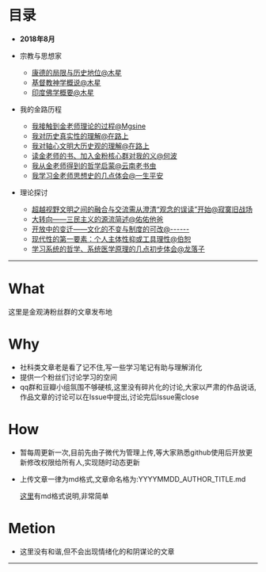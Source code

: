 # 目录
- **2018年8月**
* 宗教与思想家
  * [康德的局限与历史地位@木星](201808/20180802_Muxing_Kant.md)
  * [基督教神学概说@木星](201808/20180803_MuXing_Christianity.md)
  * [印度佛学概要@木星](201808/20180803_MuXing_IndiaBuddhism.md)

* 我的金路历程
  * [我接触到金老师理论的过程@Mgsine](201808/20180804_Mgsine_Myjgt.md)
  * [我对历史真实性的理解@在路上](201808/20180804_ZaiLuSang_Wdlszsxdlj.md)
  * [我对轴心文明大历史观的理解@在路上](201808/20180806_ZailuSang_Wdzxwmdlsg.md)
  * [读金老师的书、加入金粉核心群对我的义@何波](201808/20180804_HeBo_Jrjfq.md)
  * [我从金老师得到的哲学启蒙@云南老书虫](201808/20180804_YNLSC_MyJgtPhilosophy.md)
  * [我学习金老师思想史的几点体会@一生平安](201808/20180806_YSPA_MyJgt.md)
* 理论探讨
    * [超越视野文明之间的融合与交流需从澄清“观念的误读”开始@寂寞旧战场](201808/20180803_Jmjzc_LAW.md)
    * [大转向——三民主义的源流简述@佑佑他爸](201808/20180804_YYTB_SMZY.md)
    * [开放中的变迁——文化的不变与制度的可改@------](201808/20180804_GangGang_CultureChange.md)
    * [现代性的第一要素：个人主体性抑或工具理性@伯恕](201808/20180804_BoSu_ModrenNO1.md)
    * [学习系统的哲学、系统医学原理的几点初步体会@龙落子](201808/20180806_LongLuoZ_ZXYX.md)

---
# What
这里是金观涛粉丝群的文章发布地

# Why
* 社科类文章老是看了记不住,写一些学习笔记有助与理解消化
* 提供一个粉丝们讨论学习的空间
* qq群和豆瓣小组氛围不够硬核,这里没有碎片化的讨论,大家以严肃的作品说话,作品文章的讨论可以在Issue中提出,讨论完后Issue需close

# How
* 暂每周更新一次,目前先由子微代为管理上传,等大家熟悉github使用后开放更新修改权限给所有人,实现随时动态更新
* 上传文章一律为md格式,文章命名格为:YYYYMMDD_AUTHOR_TITLE.md

  [这里](https://www.jianshu.com/p/191d1e21f7ed)有md格式说明,非常简单

# Metion
* 这里没有和谐,但不会出现情绪化的和阴谋论的文章
---
